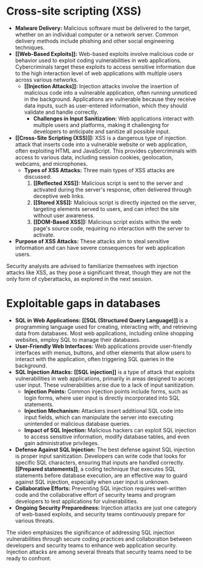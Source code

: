 # Cross-site scripting (XSS)

- **Malware Delivery:** Malicious software must be delivered to the target, whether on an individual computer or a network server. Common delivery methods include phishing and other social engineering techniques.
- **[[Web-Based Exploits]]:** Web-based exploits involve malicious code or behavior used to exploit coding vulnerabilities in web applications. Cybercriminals target these exploits to access sensitive information due to the high interaction level of web applications with multiple users across various networks.
	- **[[Injection Attacks]]:** Injection attacks involve the insertion of malicious code into a vulnerable application, often running unnoticed in the background. Applications are vulnerable because they receive data inputs, such as user-entered information, which they should validate and handle correctly.
		- **Challenges in Input Sanitization:** Web applications interact with multiple users and platforms, making it challenging for developers to anticipate and sanitize all possible input.
- **[[Cross-Site Scripting (XSS)]]:** XSS is a dangerous type of injection attack that inserts code into a vulnerable website or web application, often exploiting HTML and JavaScript. This provides cybercriminals with access to various data, including session cookies, geolocation, webcams, and microphones.
	- **Types of XSS Attacks:** Three main types of XSS attacks are discussed:
		1. **[[Reflected XSS]]:** Malicious script is sent to the server and activated during the server's response, often delivered through deceptive web links.
		2. **[[Stored XSS]]:** Malicious script is directly injected on the server, targeting elements served to users, and can infect the site without user awareness.
		3. **[[DOM-Based XSS]]:** Malicious script exists within the web page's source code, requiring no interaction with the server to activate.
- **Purpose of XSS Attacks:** These attacks aim to steal sensitive information and can have severe consequences for web application users.

Security analysts are advised to familiarize themselves with injection attacks like XSS, as they pose a significant threat, though they are not the only form of cyberattacks, as explored in the next session.

# Exploitable gaps in databases

- **SQL in Web Applications:** **[[SQL (Structured Query Language)]]** is a programming language used for creating, interacting with, and retrieving data from databases. Most web applications, including online shopping websites, employ SQL to manage their databases.
- **User-Friendly Web Interfaces:** Web applications provide user-friendly interfaces with menus, buttons, and other elements that allow users to interact with the application, often triggering SQL queries in the background.
- **SQL Injection Attacks:** **[[SQL injection]]** is a type of attack that exploits vulnerabilities in web applications, primarily in areas designed to accept user input. These vulnerabilities arise due to a lack of input sanitization.
	- **Injection Points:** Common injection points include forms, such as login forms, where user input is directly incorporated into SQL statements.
	- **Injection Mechanism:** Attackers insert additional SQL code into input fields, which can manipulate the server into executing unintended or malicious database queries.
	- **Impact of SQL Injection:** Malicious hackers can exploit SQL injection to access sensitive information, modify database tables, and even gain administrative privileges.
- **Defense Against SQL Injection:** The best defense against SQL injection is proper input sanitization. Developers can write code that looks for specific SQL characters, ensuring that inputs are handled correctly. **[[Prepared statements]]**, a coding technique that executes SQL statements before database execution, are an effective way to guard against SQL injection, especially when user input is unknown.
- **Collaborative Efforts:** Preventing SQL injection requires well-written code and the collaborative effort of security teams and program developers to test applications for vulnerabilities.
- **Ongoing Security Preparedness:** Injection attacks are just one category of web-based exploits, and security teams continuously prepare for various threats.

The video emphasizes the significance of addressing SQL injection vulnerabilities through secure coding practices and collaboration between developers and security teams to enhance web application security. Injection attacks are among several threats that security teams need to be ready to confront.